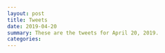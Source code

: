 ```yaml
---
layout: post
title: Tweets
date: 2019-04-20
summary: These are the tweets for April 20, 2019.
categories:
---
```


